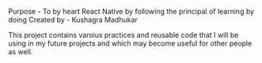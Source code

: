 Purpose - To by heart React Native by following the principal of learning by doing
Created by - Kushagra Madhukar

This project contains varoius practices and reusable code that I will be using in my future projects and which may become useful for other people as well.
